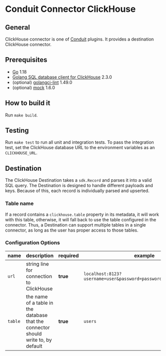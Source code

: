 # Conduit Connector ClickHouse

## General

ClickHouse connector is one of [Conduit](https://github.com/ConduitIO/conduit) plugins. It provides a destination
ClickHouse connector.

## Prerequisites

- [Go](https://go.dev/) 1.18
- [Golang SQL database client for ClickHouse](https://github.com/ClickHouse/clickhouse-go) 2.3.0
- (optional) [golangci-lint](https://github.com/golangci/golangci-lint) 1.49.0
- (optional) [mock](https://github.com/golang/mock) 1.6.0

## How to build it

Run `make build`.

## Testing

Run `make test` to run all unit and integration tests. To pass the integration test, set the ClickHouse database URL to
the environment variables as an `CLICKHOUSE_URL`.

## Destination

The ClickHouse Destination takes a `sdk.Record` and parses it into a valid SQL query. The Destination is designed to
handle different payloads and keys. Because of this, each record is individually parsed and upserted.

### Table name

If a record contains a `clickhouse.table` property in its metadata, it will work with this table, otherwise, it will
fall back to use the table configured in the connector. Thus, a Destination can support multiple tables in a single
connector, as long as the user has proper access to those tables.

### Configuration Options

| name        | description                                                                        | required | example                                                           |
|-------------|------------------------------------------------------------------------------------|----------|-------------------------------------------------------------------|
| `url`       | string line for connection to ClickHouse                                           | **true** | `localhost:8123?username=user&password=password&database=default` |
| `table`     | the name of a table in the database that the connector should write to, by default | **true** | `users`                                                           |